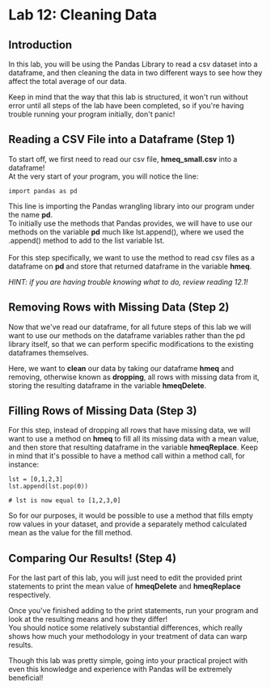 # Lab 12: Cleaning Data

## Introduction
In this lab, you will be using the Pandas Library to read a csv dataset into a dataframe, and then cleaning the data in two different ways to see how they affect the total average of our data.

Keep in mind that the way that this lab is structured, it won't run without error until all steps of the lab have been completed, so if you're having trouble running your program initially, don't panic!

## Reading a CSV File into a Dataframe (Step 1)

To start off, we first need to read our csv file, **hmeq_small.csv** into a dataframe!<br>
At the very start of your program, you will notice the line:
```
import pandas as pd
```
This line is importing the Pandas wrangling library into our program under the name **pd**.<br>To initially use the methods that Pandas provides, we will have to use our methods on the variable **pd** much like lst.append(), where we used the .append() method to add to the list variable lst.<br><br>
For this step specifically, we want to use the method to read csv files as a dataframe on **pd** and store that returned dataframe in the variable **hmeq**.

_HINT: if you are having trouble knowing what to do, review reading 12.1!_

## Removing Rows with Missing Data (Step 2)

Now that we've read our dataframe, for all future steps of this lab we will want to use our methods on the dataframe variables rather than the pd library itself, so that we can perform specific modifications to the existing dataframes themselves. 

Here, we want to **clean** our data by taking our dataframe **hmeq** and removing, otherwise known as **dropping**, all rows with missing data from it, storing the resulting dataframe in the variable **hmeqDelete**.

## Filling Rows of Missing Data (Step 3)

For this step, instead of dropping all rows that have missing data, we will want to use a method on **hmeq** to fill all its missing data with a mean value, and then store that resulting dataframe in the variable **hmeqReplace**. Keep in mind that it's possible to have a method call within a method call, for instance:
```
lst = [0,1,2,3]
lst.append(lst.pop(0))

# lst is now equal to [1,2,3,0]
```
So for our purposes, it would be possible to use a method that fills empty row values in your dataset, and provide a separately method calculated mean as the value for the fill method.

## Comparing Our Results! (Step 4)

For the last part of this lab, you will just need to edit the provided print statements to print the mean value of **hmeqDelete** and **hmeqReplace** respectively.

Once you've finished adding to the print statements, run your program and look at the resulting means and how they differ!<br>You should notice some relatively substantial differences, which really shows how much your methodology in your treatment of data can warp results.

Though this lab was pretty simple, going into your practical project with even this knowledge and experience with Pandas will be extremely beneficial!

